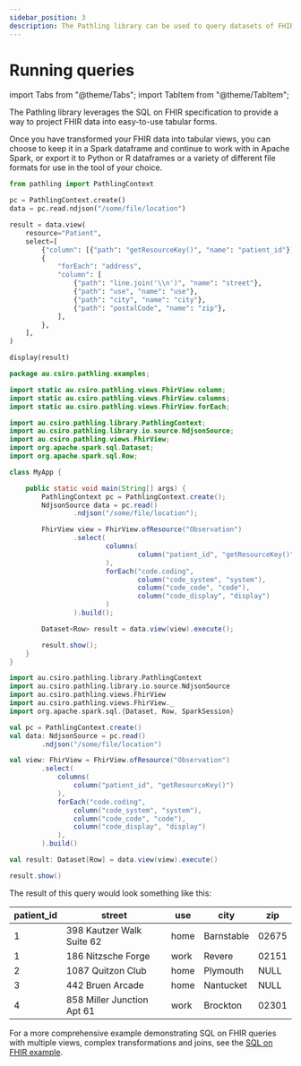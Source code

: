 ```yaml
---
sidebar_position: 3
description: The Pathling library can be used to query datasets of FHIR resources using SQL on FHIR views. This is useful for creating tabular views of FHIR data for use in analytic tools.
---
```


# Running queries

import Tabs from "@theme/Tabs";
import TabItem from "@theme/TabItem";

The Pathling library leverages the SQL on FHIR specification to provide a way to
project FHIR data into easy-to-use tabular forms.

Once you have transformed your FHIR data into tabular views, you can choose to
keep it in a Spark dataframe and continue to work with in Apache Spark, or
export it to Python or R dataframes or a variety of different file formats for
use in the tool of your choice.

<!--suppress CheckEmptyScriptTag -->
<Tabs>
<TabItem value="python" label="Python">

```python
from pathling import PathlingContext

pc = PathlingContext.create()
data = pc.read.ndjson("/some/file/location")

result = data.view(
    resource="Patient",
    select=[
        {"column": [{"path": "getResourceKey()", "name": "patient_id"}]},
        {
            "forEach": "address",
            "column": [
                {"path": "line.join('\\n')", "name": "street"},
                {"path": "use", "name": "use"},
                {"path": "city", "name": "city"},
                {"path": "postalCode", "name": "zip"},
            ],
        },
    ],
)

display(result)
```

</TabItem>
<TabItem value="java" label="Java">

```java
package au.csiro.pathling.examples;

import static au.csiro.pathling.views.FhirView.column;
import static au.csiro.pathling.views.FhirView.columns;
import static au.csiro.pathling.views.FhirView.forEach;

import au.csiro.pathling.library.PathlingContext;
import au.csiro.pathling.library.io.source.NdjsonSource;
import au.csiro.pathling.views.FhirView;
import org.apache.spark.sql.Dataset;
import org.apache.spark.sql.Row;

class MyApp {

    public static void main(String[] args) {
        PathlingContext pc = PathlingContext.create();
        NdjsonSource data = pc.read()
                .ndjson("/some/file/location");

        FhirView view = FhirView.ofResource("Observation")
                .select(
                        columns(
                                column("patient_id", "getResourceKey()")
                        ),
                        forEach("code.coding",
                                column("code_system", "system"),
                                column("code_code", "code"),
                                column("code_display", "display")
                        )
                ).build();

        Dataset<Row> result = data.view(view).execute();

        result.show();
    }
}
```

</TabItem>
<TabItem value="scala" label="Scala">

```scala
import au.csiro.pathling.library.PathlingContext
import au.csiro.pathling.library.io.source.NdjsonSource
import au.csiro.pathling.views.FhirView
import au.csiro.pathling.views.FhirView._
import org.apache.spark.sql.{Dataset, Row, SparkSession}

val pc = PathlingContext.create()
val data: NdjsonSource = pc.read()
        .ndjson("/some/file/location")

val view: FhirView = FhirView.ofResource("Observation")
        .select(
            columns(
                column("patient_id", "getResourceKey()")
            ),
            forEach("code.coding",
                column("code_system", "system"),
                column("code_code", "code"),
                column("code_display", "display")
            ),
        ).build()

val result: Dataset[Row] = data.view(view).execute()

result.show()
```

</TabItem>
</Tabs>

The result of this query would look something like this:

| patient_id | street                     | use  | city       | zip   |
|------------|----------------------------|------|------------|-------|
| 1          | 398 Kautzer Walk Suite 62  | home | Barnstable | 02675 |
| 1          | 186 Nitzsche Forge         | work | Revere     | 02151 |
| 2          | 1087 Quitzon Club          | home | Plymouth   | NULL  |
| 3          | 442 Bruen Arcade           | home | Nantucket  | NULL  |
| 4          | 858 Miller Junction Apt 61 | work | Brockton   | 02301 |

For a more comprehensive example demonstrating SQL on FHIR queries with multiple
views, complex transformations and joins, see
the [SQL on FHIR example](examples/sql-on-fhir-example.md).


